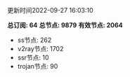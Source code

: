 更新时间2022-09-27 16:03:10

**总订阅: 64**
**总节点: 9879**
**有效节点: 2064**
- ss节点: 262
- v2ray节点: 1702
- ssr节点: 10
- trojan节点: 90
